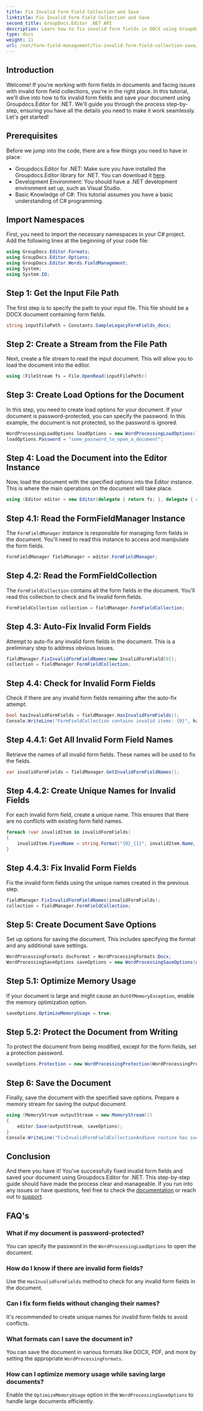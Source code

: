 ```yaml
---
title: Fix Invalid Form Field Collection and Save
linktitle: Fix Invalid Form Field Collection and Save
second_title: GroupDocs.Editor .NET API
description: Learn how to fix invalid form fields in DOCX using Groupdocs.Editor for .NET. Follow this guide to ensure your documents are error-free and save them securely.
type: docs
weight: 11
url: /net/form-field-management/fix-invalid-form-field-collection-save/
---
```

## Introduction
Welcome! If you're working with form fields in documents and facing issues with invalid form field collections, you're in the right place. In this tutorial, we'll dive into how to fix invalid form fields and save your document using Groupdocs.Editor for .NET. We'll guide you through the process step-by-step, ensuring you have all the details you need to make it work seamlessly. Let's get started!
## Prerequisites
Before we jump into the code, there are a few things you need to have in place:
- Groupdocs.Editor for .NET: Make sure you have installed the Groupdocs.Editor library for .NET. You can download it [here](https://releases.groupdocs.com/editor/net/).
- Development Environment: You should have a .NET development environment set up, such as Visual Studio.
- Basic Knowledge of C#: This tutorial assumes you have a basic understanding of C# programming.
## Import Namespaces
First, you need to import the necessary namespaces in your C# project. Add the following lines at the beginning of your code file:
```csharp
using GroupDocs.Editor.Formats;
using GroupDocs.Editor.Options;
using GroupDocs.Editor.Words.FieldManagement;
using System;
using System.IO;
```
## Step 1: Get the Input File Path
The first step is to specify the path to your input file. This file should be a DOCX document containing form fields.
```csharp
string inputFilePath = Constants.SampleLegacyFormFields_docx;
```
## Step 2: Create a Stream from the File Path
Next, create a file stream to read the input document. This will allow you to load the document into the editor.
```csharp
using (FileStream fs = File.OpenRead(inputFilePath))
```
## Step 3: Create Load Options for the Document
In this step, you need to create load options for your document. If your document is password-protected, you can specify the password. In this example, the document is not protected, so the password is ignored.
```csharp
WordProcessingLoadOptions loadOptions = new WordProcessingLoadOptions();
loadOptions.Password = "some_password_to_open_a_document";
```
## Step 4: Load the Document into the Editor Instance
Now, load the document with the specified options into the Editor instance. This is where the main operations on the document will take place.
```csharp
using (Editor editor = new Editor(delegate { return fs; }, delegate { return loadOptions; }))
```
## Step 4.1: Read the FormFieldManager Instance
The `FormFieldManager` instance is responsible for managing form fields in the document. You'll need to read this instance to access and manipulate the form fields.
```csharp
FormFieldManager fieldManager = editor.FormFieldManager;
```
## Step 4.2: Read the FormFieldCollection
The `FormFieldCollection` contains all the form fields in the document. You'll read this collection to check and fix invalid form fields.
```csharp
FormFieldCollection collection = fieldManager.FormFieldCollection;
```
## Step 4.3: Auto-Fix Invalid Form Fields
Attempt to auto-fix any invalid form fields in the document. This is a preliminary step to address obvious issues.
```csharp
fieldManager.FixInvalidFormFieldNames(new InvalidFormField[0]);
collection = fieldManager.FormFieldCollection;
```
## Step 4.4: Check for Invalid Form Fields
Check if there are any invalid form fields remaining after the auto-fix attempt.
```csharp
bool hasInvalidFormFields = fieldManager.HasInvalidFormFields();
Console.WriteLine("FormFieldCollection contains invalid items: {0}", hasInvalidFormFields);
```
## Step 4.4.1: Get All Invalid Form Field Names
Retrieve the names of all invalid form fields. These names will be used to fix the fields.
```csharp
var invalidFormFields = fieldManager.GetInvalidFormFieldNames();
```
## Step 4.4.2: Create Unique Names for Invalid Fields
For each invalid form field, create a unique name. This ensures that there are no conflicts with existing form field names.
```csharp
foreach (var invalidItem in invalidFormFields)
{
    invalidItem.FixedName = string.Format("{0}_{1}", invalidItem.Name, Guid.NewGuid());
}
```
## Step 4.4.3: Fix Invalid Form Fields
Fix the invalid form fields using the unique names created in the previous step.
```csharp
fieldManager.FixInvalidFormFieldNames(invalidFormFields);
collection = fieldManager.FormFieldCollection;
```
## Step 5: Create Document Save Options
Set up options for saving the document. This includes specifying the format and any additional save settings.
```csharp
WordProcessingFormats docFormat = WordProcessingFormats.Docx;
WordProcessingSaveOptions saveOptions = new WordProcessingSaveOptions(docFormat);
```
## Step 5.1: Optimize Memory Usage
If your document is large and might cause an `OutOfMemoryException`, enable the memory optimization option.
```csharp
saveOptions.OptimizeMemoryUsage = true;
```
## Step 5.2: Protect the Document from Writing
To protect the document from being modified, except for the form fields, set a protection password.
```csharp
saveOptions.Protection = new WordProcessingProtection(WordProcessingProtectionType.AllowOnlyFormFields, "write_password");
```
## Step 6: Save the Document
Finally, save the document with the specified save options. Prepare a memory stream for saving the output document.
```csharp
using (MemoryStream outputStream = new MemoryStream())
{
    editor.Save(outputStream, saveOptions);
}
Console.WriteLine("FixInvalidFormFieldCollectionAndSave routine has successfully finished");
```
## Conclusion
And there you have it! You've successfully fixed invalid form fields and saved your document using Groupdocs.Editor for .NET. This step-by-step guide should have made the process clear and manageable. If you run into any issues or have questions, feel free to check the [documentation](https://reference.groupdocs.com/editor/net/) or reach out to [support](https://forum.groupdocs.com/c/editor/20).
## FAQ's
### What if my document is password-protected?
You can specify the password in the `WordProcessingLoadOptions` to open the document.
### How do I know if there are invalid form fields?
Use the `HasInvalidFormFields` method to check for any invalid form fields in the document.
### Can I fix form fields without changing their names?
It's recommended to create unique names for invalid form fields to avoid conflicts.
### What formats can I save the document in?
You can save the document in various formats like DOCX, PDF, and more by setting the appropriate `WordProcessingFormats`.
### How can I optimize memory usage while saving large documents?
Enable the `OptimizeMemoryUsage` option in the `WordProcessingSaveOptions` to handle large documents efficiently.
